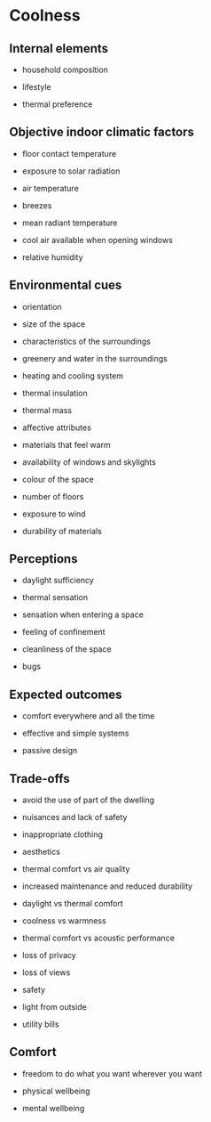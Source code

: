 # Coolness




## Internal elements 

*  household composition

*  lifestyle

*  thermal preference



## Objective indoor climatic factors 

*  floor contact temperature

*  exposure to solar radiation

*  air temperature

*  breezes

*  mean radiant temperature

*  cool air available when opening windows

*  relative humidity



## Environmental cues 

*  orientation

*  size of the space

*  characteristics of the surroundings

*  greenery and water in the surroundings

*  heating and cooling system

*  thermal insulation

*  thermal mass

*  affective attributes

*  materials that feel warm

*  availability of windows and skylights

*  colour of the space

*  number of floors

*  exposure to wind

*  durability of materials





## Perceptions

*  daylight sufficiency

*  thermal sensation

*  sensation when entering a space

*  feeling of confinement

*  cleanliness of the space

*  bugs


## Expected outcomes

*  comfort everywhere and all the time

*  effective and simple systems

*  passive design



## Trade-offs 

*  avoid the use of part of the dwelling

*  nuisances and lack of safety

*  inappropriate clothing

*  aesthetics

*  thermal comfort vs air quality

*  increased maintenance and reduced durability

*  daylight vs thermal comfort

*  coolness vs warmness

*  thermal comfort vs acoustic performance

*  loss of privacy

*  loss of views

*  safety

*  light from outside

*  utility bills




## Comfort

*  freedom to do what you want wherever you want

*  physical wellbeing

*  mental wellbeing



